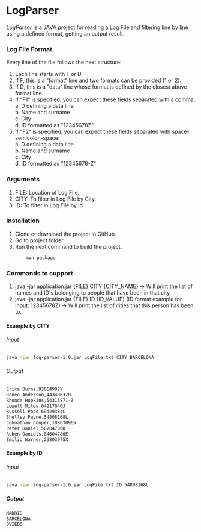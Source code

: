 # LogParser

_LogParser_ is a JAVA project for reading a Log File and filtering line by line using a defined format, getting an output result.

### Log File Format
Every line of the file follows the next structure:
1. Each line starts with F or D.
2. If F, this is a "format" line and two formats can be provided (1 or 2).
3. If D, this is a "data" line whose format is defined by the closest above format line.
4. If "F1" is specified, you can expect these fields separated with a comma:\
    a. D defining a data line\
    b. Name and surname\
    c. City\
    d. ID formatted as "12345678Z"
5. If "F2" is specified, you can expect these fields separated with space-semicolon-space:\
    a. D defining a data line\
    b. Name and surname\
    c. City\
    d. ID formatted as "12345678-Z"
    
### Arguments
1. FILE: Location of Log File.
2. CITY: To filter in Log File by City.
3. ID: To filter in Log File by Id.

### Installation
1. Clone or download the project in GitHub.
2. Go to project folder.
3. Run the next command to build the project.
    ```bash
        mvn package
    ```

### Commands to support
1. java -jar application.jar {FILE} CITY {CITY_NAME} → Will print the list of names and ID's
belonging to people that have been in that city
2. java -jar application.jar {FILE} ID {ID_VALUE} (ID format example for input: 12345678Z) →
Will print the list of cities that this person has been to.
#### Example by CITY
###### Input

```bash
java -jar log-parser-1.0.jar LogFile.txt CITY BARCELONA
```

###### Output
```bash
Erica Burns,93654902Y
Renee Anderson,44340637H
Rhonda Hopkins,54315871-Z
Lowell Miles,04217040J
Russell Pope,69429384C
Shelley Payne,54808168L
Johnathan Cooper,10863096N
Peter Daniel,58204706D
Ruben Daniels,84604786E
Emilio Warner,23803975X
```
#### Example by ID
###### Input

```bash
java -jar log-parser-1.0.jar LogFile.txt ID 54808168L
```

##### Output
```bash
MADRID
BARCELONA
OVIEDO
```